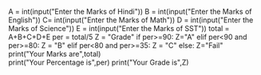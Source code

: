 A = int(input("Enter the Marks of Hindi"))
B = int(input("Enter the Marks of English"))
C= int(input("Enter the Marks of Math"))
D = int(input("Enter the Marks of Science"))
E = int(input("Enter the Marks of SST"))
total = A+B+C+D+E
per = total/5
Z = "Grade"
if per>=90:
    Z="A"
elif per<90 and per>=80:
    Z = "B"
elif per<80 and per>=35:
    Z = "C"
else:
    Z="Fail"    
print("Your Marks are",total)    
print("Your Percentage is",per)
print("Your Grade is",Z)    


